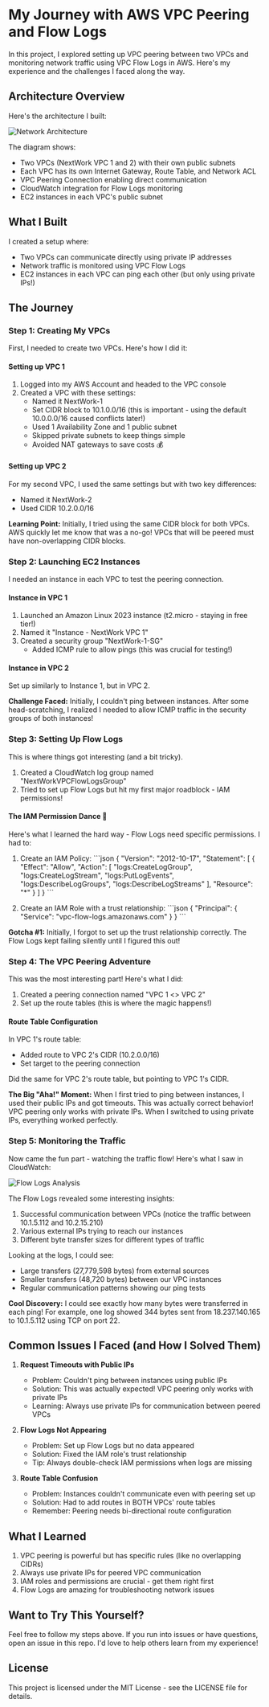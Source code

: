 # My Journey with AWS VPC Peering and Flow Logs

In this project, I explored setting up VPC peering between two VPCs and monitoring network traffic using VPC Flow Logs in AWS. Here's my experience and the challenges I faced along the way.

## Architecture Overview

Here's the architecture I built:

![Network Architecture](images/network_diagram.png)

The diagram shows:
- Two VPCs (NextWork VPC 1 and 2) with their own public subnets
- Each VPC has its own Internet Gateway, Route Table, and Network ACL
- VPC Peering Connection enabling direct communication
- CloudWatch integration for Flow Logs monitoring
- EC2 instances in each VPC's public subnet

## What I Built

I created a setup where:
- Two VPCs can communicate directly using private IP addresses
- Network traffic is monitored using VPC Flow Logs
- EC2 instances in each VPC can ping each other (but only using private IPs!)

## The Journey

### Step 1: Creating My VPCs

First, I needed to create two VPCs. Here's how I did it:

#### Setting up VPC 1
1. Logged into my AWS Account and headed to the VPC console
2. Created a VPC with these settings:
   - Named it NextWork-1
   - Set CIDR block to 10.1.0.0/16 (this is important - using the default 10.0.0.0/16 caused conflicts later!)
   - Used 1 Availability Zone and 1 public subnet
   - Skipped private subnets to keep things simple
   - Avoided NAT gateways to save costs 💰

#### Setting up VPC 2
For my second VPC, I used the same settings but with two key differences:
- Named it NextWork-2
- Used CIDR 10.2.0.0/16

**Learning Point:** Initially, I tried using the same CIDR block for both VPCs. AWS quickly let me know that was a no-go! VPCs that will be peered must have non-overlapping CIDR blocks.

### Step 2: Launching EC2 Instances

I needed an instance in each VPC to test the peering connection.

#### Instance in VPC 1
1. Launched an Amazon Linux 2023 instance (t2.micro - staying in free tier!)
2. Named it "Instance - NextWork VPC 1"
3. Created a security group "NextWork-1-SG"
   - Added ICMP rule to allow pings (this was crucial for testing!)

#### Instance in VPC 2
Set up similarly to Instance 1, but in VPC 2.

**Challenge Faced:** Initially, I couldn't ping between instances. After some head-scratching, I realized I needed to allow ICMP traffic in the security groups of both instances!

### Step 3: Setting Up Flow Logs

This is where things got interesting (and a bit tricky).

1. Created a CloudWatch log group named "NextWorkVPCFlowLogsGroup"
2. Tried to set up Flow Logs but hit my first major roadblock - IAM permissions!

#### The IAM Permission Dance 🕺

Here's what I learned the hard way - Flow Logs need specific permissions. I had to:

1. Create an IAM Policy:
\`\`\`json
{
  "Version": "2012-10-17",
  "Statement": [
    {
      "Effect": "Allow",
      "Action": [
        "logs:CreateLogGroup",
        "logs:CreateLogStream",
        "logs:PutLogEvents",
        "logs:DescribeLogGroups",
        "logs:DescribeLogStreams"
      ],
      "Resource": "*"
    }
  ]
}
\`\`\`

2. Create an IAM Role with a trust relationship:
\`\`\`json
{
  "Principal": {
    "Service": "vpc-flow-logs.amazonaws.com"
  }
}
\`\`\`

**Gotcha #1:** Initially, I forgot to set up the trust relationship correctly. The Flow Logs kept failing silently until I figured this out!

### Step 4: The VPC Peering Adventure

This was the most interesting part! Here's what I did:

1. Created a peering connection named "VPC 1 <> VPC 2"
2. Set up the route tables (this is where the magic happens!)

#### Route Table Configuration
In VPC 1's route table:
- Added route to VPC 2's CIDR (10.2.0.0/16)
- Set target to the peering connection

Did the same for VPC 2's route table, but pointing to VPC 1's CIDR.

**The Big "Aha!" Moment:** When I first tried to ping between instances, I used their public IPs and got timeouts. This was actually correct behavior! VPC peering only works with private IPs. When I switched to using private IPs, everything worked perfectly.

### Step 5: Monitoring the Traffic

Now came the fun part - watching the traffic flow! Here's what I saw in CloudWatch:

![Flow Logs Analysis](images/flow_logs.png)

The Flow Logs revealed some interesting insights:
1. Successful communication between VPCs (notice the traffic between 10.1.5.112 and 10.2.15.210)
2. Various external IPs trying to reach our instances
3. Different byte transfer sizes for different types of traffic

Looking at the logs, I could see:
- Large transfers (27,779,598 bytes) from external sources
- Smaller transfers (48,720 bytes) between our VPC instances
- Regular communication patterns showing our ping tests

**Cool Discovery:** I could see exactly how many bytes were transferred in each ping! For example, one log showed 344 bytes sent from 18.237.140.165 to 10.1.5.112 using TCP on port 22.

## Common Issues I Faced (and How I Solved Them)

1. **Request Timeouts with Public IPs**
   - Problem: Couldn't ping between instances using public IPs
   - Solution: This was actually expected! VPC peering only works with private IPs
   - Learning: Always use private IPs for communication between peered VPCs

2. **Flow Logs Not Appearing**
   - Problem: Set up Flow Logs but no data appeared
   - Solution: Fixed the IAM role's trust relationship
   - Tip: Always double-check IAM permissions when logs are missing

3. **Route Table Confusion**
   - Problem: Instances couldn't communicate even with peering set up
   - Solution: Had to add routes in BOTH VPCs' route tables
   - Remember: Peering needs bi-directional route configuration

## What I Learned

1. VPC peering is powerful but has specific rules (like no overlapping CIDRs)
2. Always use private IPs for peered VPC communication
3. IAM roles and permissions are crucial - get them right first
4. Flow Logs are amazing for troubleshooting network issues

## Want to Try This Yourself?

Feel free to follow my steps above. If you run into issues or have questions, open an issue in this repo. I'd love to help others learn from my experience!

## License
This project is licensed under the MIT License - see the LICENSE file for details.